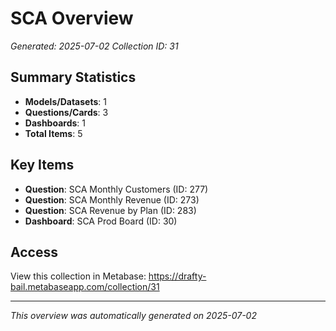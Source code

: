 # SCA Overview

*Generated: 2025-07-02*
*Collection ID: 31*

## Summary Statistics
- **Models/Datasets**: 1
- **Questions/Cards**: 3
- **Dashboards**: 1
- **Total Items**: 5

## Key Items
- **Question**: SCA Monthly Customers (ID: 277)
- **Question**: SCA Monthly Revenue (ID: 273)
- **Question**: SCA Revenue by Plan (ID: 283)
- **Dashboard**: SCA Prod Board (ID: 30)

## Access
View this collection in Metabase: https://drafty-bail.metabaseapp.com/collection/31

---
*This overview was automatically generated on 2025-07-02*